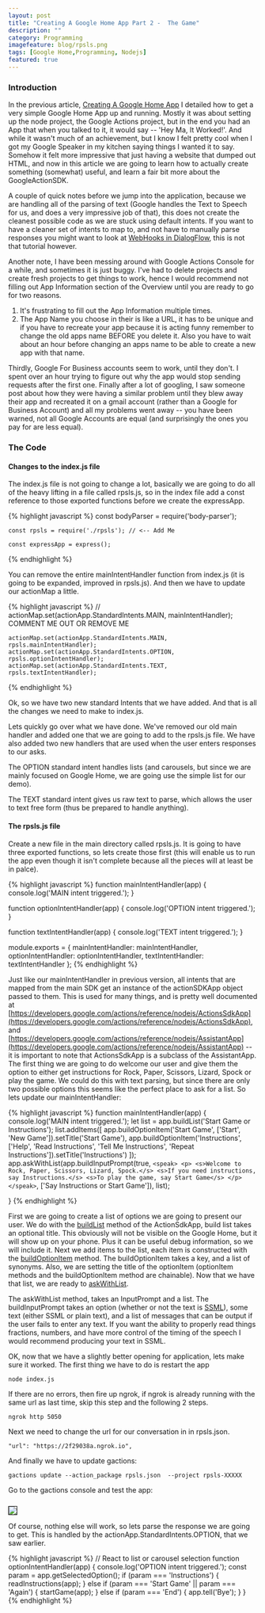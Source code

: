 ```yaml
---
layout: post
title: "Creating A Google Home App Part 2 -  The Game"
description: ""
category: Programming
imagefeature: blog/rpsls.png 
tags: [Google Home,Programming, Nodejs]
featured: true
---
```


### Introduction

In the previous article, [Creating A Google Home App](https://agingcoder.com/programming/2018/02/04/creating-a-google-home-app/) I detailed how to get a very simple Google Home App up and running.  Mostly it was about setting up the node project, the Google Actions project, but in the end you had an App that when you talked to it, it would say -- 'Hey Ma, It Worked!'.  And while it wasn't much of an achievement, but I know I felt pretty cool when I got my Google Speaker in my kitchen saying things I wanted it to say.  Somehow it felt more impressive that just having a website that dumped out HTML, and now in this article we are going to learn how to actually create something (somewhat) useful, and learn a fair bit more about the GoogleActionSDK.

A couple of quick notes before we jump into the application, because we are handling all of the parsing of text (Google handles the Text to Speech for us, and does a very impressive job of that), this does not create the cleanest possible code as we are stuck using default intents.  If you want to have a cleaner set of intents to map to, and not have to manually parse responses you might want to look at [WebHooks in DialogFlow](https://dialogflow.com/docs/fulfillment), this is not that tutorial however.

Another note, I have been messing around with Google Actions Console for a while, and sometimes it is just buggy.  I've had to delete projects and create fresh projects to get things to work, hence I would recommend not filling out App Information section of the Overview until you are ready to go for two reasons.

1. It's frustrating to fill out the App Information multiple times.
2. The App Name you choose in their is like a URL, it has to be unique and if you have to recreate your app because it is acting funny remember to change the old apps name BEFORE you delete it.  Also you have to wait about an hour before changing an apps name to be able to create a new app with that name.

Thirdly, Google For Business accounts seem to work, until they don't.  I spent over an hour trying to figure out why the app would stop sending requests after the first one.  Finally after a lot of googling, I saw someone post about how they were having a similar problem until they blew away their app and recreated it on a gmail account (rather than a Google for Business Account) and all my problems went away -- you have been warned, not all Google Accounts are equal (and surprisingly the ones you pay for are less equal).

### The Code

####  Changes to the index.js file

The index.js file is not going to change a lot, basically we are going to do all of the heavy lifting in a file called rpsls.js, so in the index file add a const reference to those exported functions before we create the expressApp.


{% highlight javascript %}
    const bodyParser = require('body-parser');

    const rpsls = require('./rpsls'); // <-- Add Me

    const expressApp = express();
{% endhighlight %}

You can remove the entire mainIntentHandler function from index.js (it is going to be expanded, improved in rpsls.js).  And then we have to update our actionMap a little.


{% highlight javascript %}
    // actionMap.set(actionApp.StandardIntents.MAIN, mainIntentHandler); COMMENT ME OUT OR REMOVE ME

    actionMap.set(actionApp.StandardIntents.MAIN,  rpsls.mainIntentHandler);
    actionMap.set(actionApp.StandardIntents.OPTION, rpsls.optionIntentHandler);
    actionMap.set(actionApp.StandardIntents.TEXT,  rpsls.textIntentHandler);
{% endhighlight %}

Ok, so we have two new standard Intents that we have added.  And that is all the changes we need to make to index.js.  

Lets quickly go over what we have done.  We've removed our old main handler and added one that we are going to add to the rpsls.js file.
We have also added two new handlers that are used when the user enters responses to our asks.  

The OPTION standard intent handles lists (and carousels, but since we are mainly focused on Google Home, we are going use the simple list for our demo).  

The TEXT standard intent gives us raw text to parse, which allows the user to text free form (thus be prepared to handle anything).

#### The rpsls.js file

Create a new file in the main directory called rpsls.js.  It is going to have three exported functions, so lets create those first (this will enable us
to run the app even though it isn't complete because all the pieces will at least be in palce).

{% highlight javascript %}
function mainIntentHandler(app) {
    console.log('MAIN intent triggered.');
}

function optionIntentHandler(app) {
    console.log('OPTION intent triggered.');
}

function textIntentHandler(app) {
    console.log('TEXT intent triggered.');
}

module.exports = {
    mainIntentHandler: mainIntentHandler,
    optionIntentHandler: optionIntentHandler,
    textIntentHandler: textIntentHandler
};
{% endhighlight %} 

Just like our mainIntentHandler in previous version, all intents that are mapped from the main SDK get an instance of the
actionSDKApp object passed to them.  This is used for many things, and is pretty well documented at [https://developers.google.com/actions/reference/nodejs/ActionsSdkApp](https://developers.google.com/actions/reference/nodejs/ActionsSdkApp), and [https://developers.google.com/actions/reference/nodejs/AssistantApp](https://developers.google.com/actions/reference/nodejs/AssistantApp) -- it is important to note that ActionsSdkApp is a subclass of the AssistantApp.  The first thing we are going to do welcome our user and give them the option to either get instructions for Rock, Paper, Scissors, Lizard, Spock or play the game.  We could do this with text parsing, but since there are only two possible options this seems like the perfect place to ask for a list.   So lets update our mainIntentHandler:

{% highlight javascript %}
function mainIntentHandler(app) {
    console.log('MAIN intent triggered.');
    let list = app.buildList('Start Game or Instructions');
    list.addItems([
        app.buildOptionItem('Start Game', ['Start', 'New Game']).setTitle('Start Game'),
        app.buildOptionItem('Instructions', ['Help', 'Read Instructions', 'Tell Me Instructions', 'Repeat Instructions']).setTitle('Instructions')
    ]);
    app.askWithList(app.buildInputPrompt(true,
            `<speak>
              <p>
                  <s>Welcome to Rock, Paper, Scissors, Lizard, Spock.</s>
                  <s>If you need instructions, say Instructions.</s>
                  <s>To play the game, say Start Game</s>
              </p>
            </speak>`, ['Say Instructions or Start Game']), list);

}
{% endhighlight %}

First we are going to create a list of options we are going to present our user.  We do with the [buildList](https://developers.google.com/actions/reference/nodejs/AssistantApp#buildList) method of the ActionSdkApp, build list takes an optional title.  This obviously will not be visible on the Google Home, but it will show up on your phone.  Plus it can be useful debug information, so we will include it.  Next we add items to the list, each item is constructed with the [buildOptionItem](https://developers.google.com/actions/reference/nodejs/AssistantApp#buildOptionItem) method.  The buildOptionItem takes a key, and a list of synonyms.  Also, we are setting the title of the optionItem (optionItem methods and the buildOptionItem method are chainable).  Now that we have that list, we are ready to [askWithList](https://developers.google.com/actions/reference/nodejs/ActionsSdkApp#askWithList).  

The askWithList method, takes an InputPrompt and a list.  The buildInputPrompt takes an option (whether or not the text is [SSML](https://en.wikipedia.org/wiki/Speech_Synthesis_Markup_Language)), some text (either SSML or plain text), and a list of messages that can be output if the user fails to enter any text.  If you want the ability to properly read things fractions, numbers, and have more control of the timing of the speech I would recommend producing your text in SSML.

OK, now that we have a slightly better opening for application, lets make sure it worked.  The first thing we have to do is restart the app

```node index.js```

If there are no errors, then fire up ngrok, if ngrok is already running with the same url as last time, skip this step and the following 2 steps.

```ngrok http 5050```  

Next we need to change the url for our conversation in in rpsls.json.

```"url": "https://2f29038a.ngrok.io",```

And finally we have to update gactions:

```gactions update --action_package rpsls.json  --project rpsls-XXXXX```

Go to the gactions console and test the app:

<img src="/img/google-home/2-step1.png" style="border: 1px solid #000; margin: 10px auto 0" />

Of course, nothing else will work, so lets parse the response we are going to get.  This is handled by the actionApp.StandardIntents.OPTION, that we saw earlier.

{% highlight javascript %}
// React to list or carousel selection
function optionIntentHandler(app) {
    console.log('OPTION intent triggered.');
    const param = app.getSelectedOption();
    if (param === 'Instructions') {
        readInstructions(app);
    } else if (param === 'Start Game' || param === 'Again') {
        startGame(app);
    } else if (param === 'End') {
        app.tell('Bye');
    }
}
{% endhighlight %}